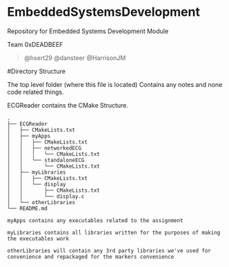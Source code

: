 # EmbeddedSystemsDevelopment
Repository for Embedded Systems Development Module

Team 0xDEADBEEF
>@hsert29
>@dansteer
>@HarrisonJM

#Directory Structure

The top level folder (where this file is located) Contains any notes and none code related things.

ECGReader contains the CMake Structure.
```
.
├── ECGReader
│   ├── CMakeLists.txt
│   ├── myApps
│   │   ├── CMakeLists.txt
│   │   ├── networkedECG
│   │   │   └── CMakeLists.txt
│   │   └── standaloneECG
│   │       └── CMakeLists.txt
│   ├── myLibraries
│   │   ├── CMakeLists.txt
│   │   └── display
│   │       ├── CMakeLists.txt
│   │       └── display.c
│   └── otherLibraries
└── README.md
```

`myApps contains any executables related to the assignment`

`myLibraries contains all libraries written for the purposes of making the executables work`

`otherLibraries will contain any 3rd party libraries we've used for convenience and repackaged for the markers convenience`
